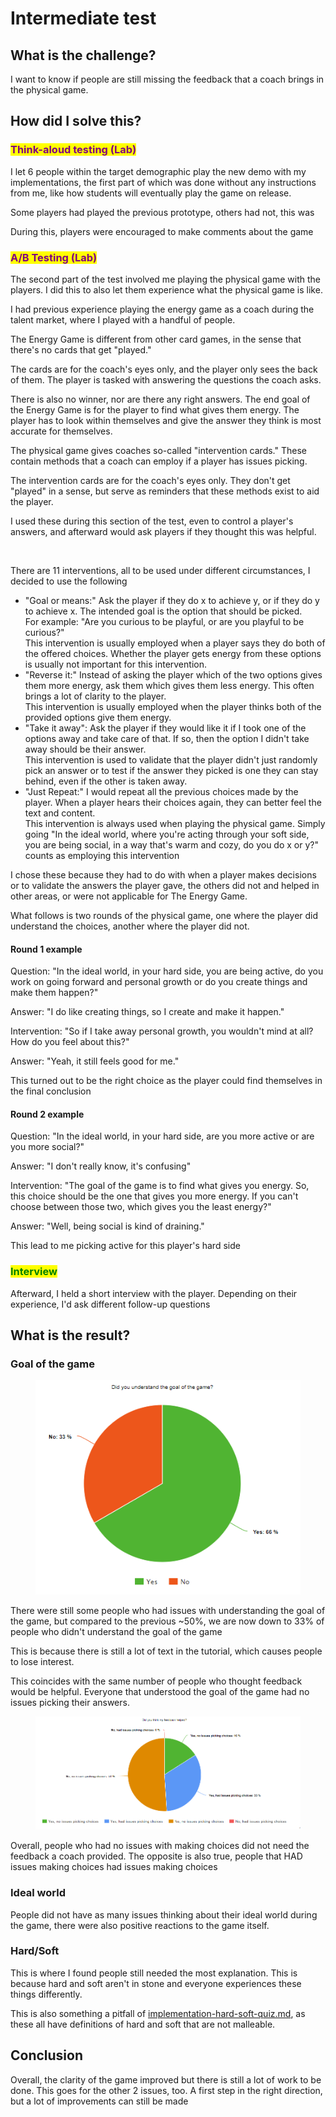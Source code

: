 # Intermediate test

## What is the challenge?

I want to know if people are still missing the feedback that a coach brings in the physical game.&#x20;

## How did I solve this?

### <mark style="color:purple;">Think-aloud testing (Lab)</mark>

I let 6 people within the target demographic play the new demo with my implementations, the first part of which was done without any instructions from me, like how students will eventually play the game on release.

Some players had played the previous prototype, others had not, this was&#x20;

During this, players were encouraged to make comments about the game

### <mark style="color:purple;">A/B Testing (Lab)</mark>

The second part of the test involved me playing the physical game with the players. I did this to also let them experience what the physical game is like.

I had previous experience playing the energy game as a coach during the talent market, where I played with a handful of people.

The Energy Game is different from other card games, in the sense that there's no cards that get "played."&#x20;

The cards are for the coach's eyes only, and the player only sees the back of them. The player is tasked with answering the questions the coach asks.

There is also no winner, nor are there any right answers. The end goal of the Energy Game is for the player to find what gives them energy. The player has to look within themselves and give the answer they think is most accurate for themselves.

The physical game gives coaches so-called "intervention cards." These contain methods that a coach can employ if a player has issues picking.&#x20;

The intervention cards are for the coach's eyes only. They don't get "played" in a sense, but serve as reminders that these methods exist to aid the player.

I used these during this section of the test, even to control a player's answers, and afterward would ask players if they thought this was helpful.

<figure><img src="../.gitbook/assets/image (1).png" alt=""><figcaption></figcaption></figure>

There are 11 interventions, all to be used under different circumstances, I decided to use the following

* "Goal or means:" Ask the player if they do x to achieve y, or if they do y to achieve x. The intended goal is the option that should be picked.\
  For example: "Are you curious to be playful, or are you playful to be curious?"\
  This intervention is usually employed when a player says they do both of the offered choices. Whether the player gets energy from these options is usually not important for this intervention.
* "Reverse it:" Instead of asking the player which of the two options gives them more energy, ask them which gives them less energy. This often brings a lot of clarity to the player.\
  This intervention is usually employed when the player thinks both of the provided options give them energy.
* "Take it away": Ask the player if they would like it if I took one of the options away and take care of that. If so, then the option I didn't take away should be their answer.\
  This intervention is used to validate that the player didn't just randomly pick an answer or to test if the answer they picked is one they can stay behind, even if the other is taken away.
* "Just Repeat:" I would repeat all the previous choices made by the player. When a player hears their choices again, they can better feel the text and content.\
  This intervention is always used when playing the physical game. Simply going "In the ideal world, where you're acting through your soft side, you are being social, in a way that's warm and cozy, do you do x or y?" counts as employing this intervention

I chose these because they had to do with when a player makes decisions or to validate the answers the player gave, the others did not and helped in other areas, or were not applicable for The Energy Game.&#x20;

What follows is two rounds of the physical game, one where the player did understand the choices, another where the player did not.

#### Round 1 example

Question: "In the ideal world, in your hard side, you are being active, do you work on going forward and personal growth or do you create things and make them happen?"

Answer: "I do like creating things, so I create and make it happen."

Intervention: "So if I take away personal growth, you wouldn't mind at all? How do you feel about this?"

Answer: "Yeah, it still feels good for me."

This turned out to be the right choice as the player could find themselves in the final conclusion

#### Round 2 example

Question: "In the ideal world, in your hard side, are you more active or are you more social?"

Answer: "I don't really know, it's confusing"

Intervention: "The goal of the game is to find what gives you energy. So, this choice should be the one that gives you more energy. If you can't choose between those two, which gives you the least energy?"

Answer: "Well, being social is kind of draining."

This lead to me picking active for this player's hard side

### <mark style="color:green;">Interview</mark>

Afterward, I held a short interview with the player. Depending on their experience, I'd ask different follow-up questions

## What is the result?

### Goal of the game

<figure><img src="../.gitbook/assets/image (35).png" alt=""><figcaption></figcaption></figure>

There were still some people who had issues with understanding the goal of the game, but compared to the previous \~50%, we are now down to 33% of people who didn't understand the goal of the game

This is because there is still a lot of text in the tutorial, which causes people to lose interest.&#x20;

This coincides with the same number of people who thought feedback would be helpful. Everyone that understood the goal of the game had no issues picking their answers.&#x20;

<figure><img src="../.gitbook/assets/image (45).png" alt=""><figcaption></figcaption></figure>

Overall, people who had no issues with making choices did not need the feedback a coach provided. The opposite is also true, people that HAD issues making choices had issues making choices

### Ideal world

People did not have as many issues thinking about their ideal world during the game, there were also positive reactions to the game itself.&#x20;

### Hard/Soft

This is where I found people still needed the most explanation. This is because hard and soft aren't in stone and everyone experiences these things differently.

This is also something a pitfall of [implementation-hard-soft-quiz.md](implementation-hard-soft-quiz.md "mention"), as these all have definitions of hard and soft that are not malleable.



## Conclusion

Overall, the clarity of the game improved but there is still a lot of work to be done. This goes for the other 2 issues, too. A first step in the right direction, but a lot of improvements can still be made
